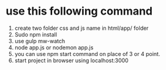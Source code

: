 # use this following command
1. create two folder css and js name in html/app/ folder
1. Sudo npm install
2. use gulp mw-watch
3. node app.js or nodemon app.js
4. you can use npm start command on place of 3 or 4 point.
5. start project in browser using localhost:3000